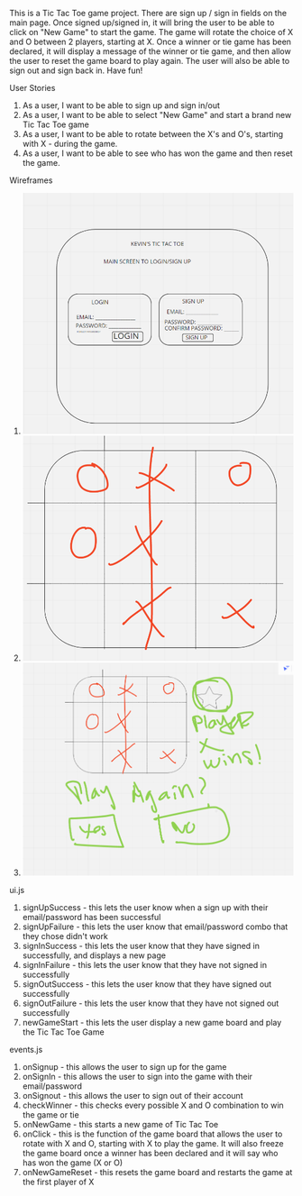 This is a Tic Tac Toe game project. 
There are sign up / sign in fields on the main page. Once signed up/signed in, it will bring the user to be able to click on "New Game" to start the game. 
The game will rotate the choice of X and O between 2 players, starting at X. 
Once a winner or tie game has been declared, it will display a message of the winner or tie game, and then allow the user to reset the game board to play again. 
The user will also be able to sign out and sign back in.
Have fun!


User Stories
1. As a user, I want to be able to sign up and sign in/out
2. As a user, I want to be able to select "New Game" and start a brand new Tic Tac Toe game
3. As a user, I want to be able to rotate between the X's and O's, starting with X - during the game.
4. As a user, I want to be able to see who has won the game and then reset the game.


Wireframes

1. ![Wireframe 1](./public/wireframe%201.png)
2. ![Wireframe 1](./public/wireframe%202.png)
3. ![Wireframe 1](./public/wireframe%203.png)

ui.js
1. signUpSuccess - this lets the user know when a sign up with their email/password has been successful
2. signUpFailure - this lets the user know that email/password combo that they chose didn't work
3. signInSuccess - this lets the user know that they have signed in successfully, and displays a new page
4. signInFailure - this lets the user know that they have not signed in successfully
5. signOutSuccess - this lets the user know that they have signed out successfully
6. signOutFailure - this lets the user know that they have not signed out successfully
7. newGameStart - this lets the user display a new game board and play the Tic Tac Toe Game


events.js
1. onSignup - this allows the user to sign up for the game
2. onSignIn - this allows the user to sign into the game with their email/password
3. onSignout - this allows the user to sign out of their account
4. checkWinner - this checks every possible X and O combination to win the game or tie
5. onNewGame - this starts a new game of Tic Tac Toe
6. onClick - this is the function of the game board that allows the user to rotate with X and O, starting with X to play the game. It will also freeze the game board once a winner has been declared and it will say who has won the game (X or O)
7. onNewGameReset - this resets the game board and restarts the game at the first player of X
